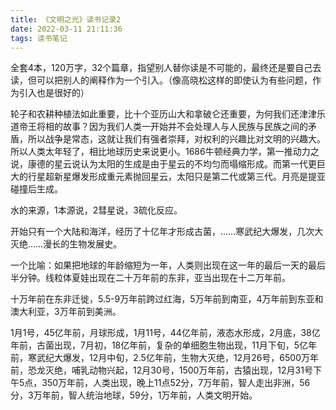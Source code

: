 ```yaml
---
title: 《文明之光》读书记录2
date: 2022-03-11 21:11:36
tags: 读书笔记
---
```


全套4本，120万字，32个篇章，指望别人替你读是不可能的，最终还是要自己去读，但可以把别人的阐释作为一个引入。（像高晓松这样的即使认为有些问题，作为引入也是很好的）

轮子和农耕种植法如此重要，比十个亚历山大和拿破仑还重要，为何我们还津津乐道帝王将相的故事？因为我们人类一开始并不会处理人与人民族与民族之间的矛盾，所以战争是常态，这就让我们有强者崇拜，对权利的兴趣比对文明的兴趣大。所以人类太年轻了，相比地球历史来说更小。1686牛顿经典力学，第一推动力之说，康德的星云说认为太阳的生成是由于星云的不均匀而塌缩形成。而第一代更巨大的行星超新星爆发形成重元素抛回星云，太阳只是第二代或第三代。月亮是提亚碰撞后生成。

水的来源，1本源说，2彗星说，3硫化反应。

开始只有一个大陆和海洋，经历了十亿年才形成古菌，……寒武纪大爆发，几次大灭绝……漫长的生物发展史。

一个比喻：如果把地球的年龄缩短为一年，人类则出现在这一年的最后一天的最后半分钟。线粒体夏娃出现在二十万年前的东非，亚当出现在十二万年前。

十万年前在东非迁徙，5.5-9万年前跨过红海，5万年前到南亚，4万年前到东亚和澳大利亚，3万年前到美洲。

1月1号，45亿年前，月球形成，1月11号，44亿年前，液态水形成，2月底，38亿年前，古菌出现，7月初，18亿年前，复杂的单细胞生物出现，11月下旬，5亿年前，寒武纪大爆发，12月中旬，2.5亿年前，生物大灭绝，12月26号，6500万年前，恐龙灭绝，哺乳动物兴起，12月30号，1500万年前，古猿出现，12月31号下午5点，350万年前，人类出现，晚上11点52分，7万年前，智人走出非洲，56分，3万年前，智人统治地球，59分，1万年前，人类文明开始。
